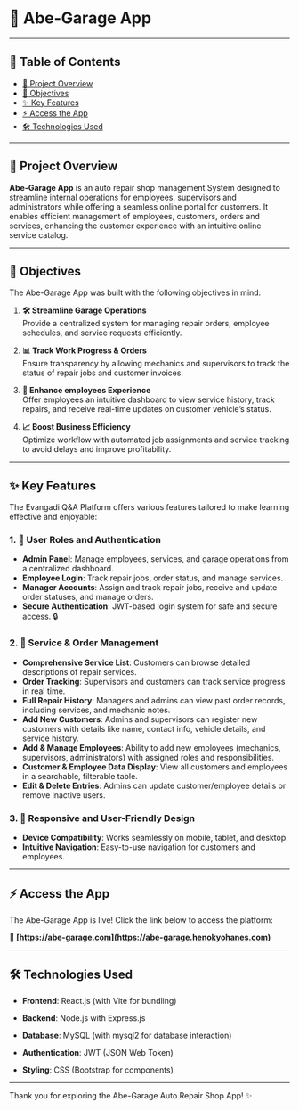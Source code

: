 # 🚀 Abe-Garage App

---

## 📖 Table of Contents
- [📜 Project Overview](#-project-overview)
- [🎯 Objectives](#-objectives)
- [✨ Key Features](#-key-features)
- [⚡ Access the App](#-access-the-app)
- [🛠️ Technologies Used](#%EF%B8%8F-technologies-used)

---

## 📜 Project Overview
**Abe-Garage App** is an auto repair shop management System designed to streamline internal operations for employees, supervisors and administrators while offering a seamless online portal for customers. It enables efficient management of employees, customers, orders and services, enhancing the customer experience with an intuitive online service catalog.

---

## 🎯 Objectives

The Abe-Garage App was built with the following objectives in mind:

1. **🛠️ Streamline Garage Operations**  
   Provide a centralized system for managing repair orders, employee schedules, and service requests efficiently.

2. **📊 Track Work Progress & Orders**  
   Ensure transparency by allowing mechanics and supervisors to track the status of repair jobs and customer invoices.

3. **💬 Enhance employees Experience**  
   Offer employees an intuitive dashboard to view service history, track repairs, and receive real-time updates on customer vehicle’s status.

4. **📈 Boost Business Efficiency**  
   Optimize workflow with automated job assignments and service tracking to avoid delays and improve profitability.

---

## ✨ Key Features

The Evangadi Q&A Platform offers various features tailored to make learning effective and enjoyable:

### 1. 🔑 **User Roles and Authentication**
   - **Admin Panel**: Manage employees, services, and garage operations from a centralized dashboard.
   - **Employee Login**: Track repair jobs, order status, and manage services.
   - **Manager Accounts**: Assign and track repair jobs, receive and update order statuses, and manage orders. 
   - **Secure Authentication**: JWT-based login system for safe and secure access. 🔒

### 2. 🔧 **Service & Order Management**
   - **Comprehensive Service List**:  Customers can browse detailed descriptions of repair services.
   - **Order Tracking**: Supervisors and customers can track service progress in real time.
   - **Full Repair History**: Managers and admins can view past order records, including services, and mechanic notes.
   - **Add New Customers**: Admins and supervisors can register new customers with details like name, contact info, vehicle details, and service history.
   - **Add & Manage Employees**: Ability to add new employees (mechanics, supervisors, administrators) with assigned roles and responsibilities.
   - **Customer & Employee Data Display**: View all customers and employees in a searchable, filterable table.
   - **Edit & Delete Entries**: Admins can update customer/employee details or remove inactive users.

### 3. 📱 **Responsive and User-Friendly Design**
   - **Device Compatibility**: Works seamlessly on mobile, tablet, and desktop.
   - **Intuitive Navigation**: Easy-to-use navigation for customers and employees.

---

## ⚡ Access the App

The Abe-Garage App is live! Click the link below to access the platform:

**🔗 [https://abe-garage.com](https://abe-garage.henokyohanes.com)**

--- 

## 🛠️ Technologies Used

   - **Frontend**: React.js (with Vite for bundling)

   - **Backend**: Node.js with Express.js

   - **Database**: MySQL (with mysql2 for database interaction)

   - **Authentication**: JWT (JSON Web Token)

   - **Styling**: CSS (Bootstrap for components)

---

Thank you for exploring the Abe-Garage Auto Repair Shop App! ✨
